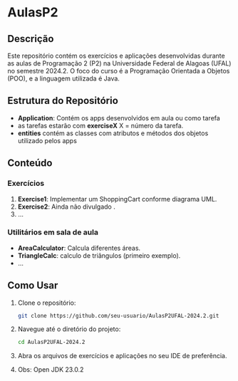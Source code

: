 # AulasP2

## Descrição
Este repositório contém os exercícios e aplicações desenvolvidas durante as aulas de Programação 2 (P2) na Universidade Federal de Alagoas (UFAL) no semestre 2024.2. O foco do curso é a Programação Orientada a Objetos (POO), e a linguagem utilizada é Java.

## Estrutura do Repositório
- **Application**: Contém os apps desenvolvidos em aula ou como tarefa
- as tarefas estarão com **exerciseX** X = número da tarefa.
- **entities** contém as classes com atributos e métodos dos objetos utilizado pelos apps

## Conteúdo
### Exercícios
1. **Exercise1**: Implementar um ShoppingCart conforme diagrama UML.
2. **Exercise2**: Ainda não divulgado .
3. ...

### Utilitários em sala de aula
- **AreaCalculator**: Calcula diferentes áreas.
- **TriangleCalc**: calculo de triângulos (primeiro exemplo).
- ...

## Como Usar
1. Clone o repositório:
    ```bash
    git clone https://github.com/seu-usuario/AulasP2UFAL-2024.2.git
    ```
2. Navegue até o diretório do projeto:
    ```bash
    cd AulasP2UFAL-2024.2
    ```
3. Abra os arquivos de exercícios e aplicações no seu IDE de preferência.

4. Obs: Open JDK 23.0.2 





